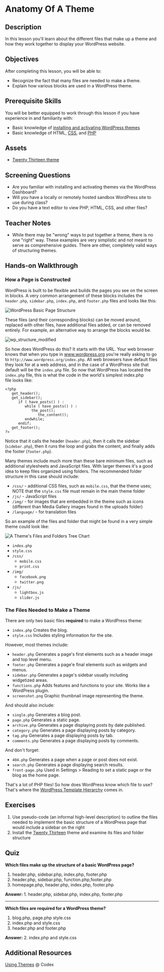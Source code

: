 # Anatomy Of A Theme

## Description

In this lesson you'll learn about the different files that make up a theme and how they work together to display your WordPress website.

## Objectives

After completing this lesson, you will be able to:

*   Recognize the fact that many files are needed to make a theme.
*   Explain how various blocks are used in a WordPress theme.

## Prerequisite Skills

You will be better equipped to work through this lesson if you have experience in and familiarity with:

*   Basic knowledge of [installing and activating WordPress themes](https://github.com/wptrainingteam/choosing-and-installing-themes)
*   Basic knowledge of HTML, [CSS](https://github.com/wptrainingteam/introduction-to-css), and [PHP](https://github.com/wptrainingteam/introduction-to-php)

## Assets

*   [Twenty Thirteen theme](http://wordpress.org/themes/twentythirteen)

## Screening Questions

*   Are you familiar with installing and activating themes via the WordPress Dashboard?
*   Will you have a locally or remotely hosted sandbox WordPress site to use during class?
*   Do you have a text editor to view PHP, HTML, CSS, and other files?

## Teacher Notes

*   While there may be "wrong" ways to put together a theme, there is no one "right" way. These examples are very simplistic and not meant to serve as comprehensive guides. There are other, completely valid ways of structuring themes.

## Hands-on Walkthrough

### How a Page is Constructed

WordPress is built to be flexible and builds the pages you see on the screen in blocks. A very common arrangement of these blocks includes the `header.php`, `sidebar.php`, `index.php`, and `footer.php` files and looks like this: 

![WordPress Basic Page Structure](/images/wordpress-basic-structure.png) 

These files (and their corresponding blocks) can be moved around, replaced with other files, have additional files added, or can be removed entirely. For example, an alternative way to arrange the blocks would be. 

![wp_structure_modified](/images/wordpress-basic-strucure-sidebarright.jpg)

So how does WordPress do this? It starts with the URL. Your web browser knows that when you type in www.wordpress.org you're really asking to go to `http://www.wordpress.org/index.php`. All web browsers have default files they look for at a web address, and in the case of a WordPress site that default will be the `index.php` file. So now that WordPress has located the `index.php` file, this is what the code in the world's simplest index.php file looks like: 

```
<?php 
   get_header(); 
   get_sidebar(); 
      if ( have_posts() ) : 
         while ( have_posts() ) : 
            the_post(); 
               the_content(); 
         endwhile; 
      endif; 
   get_footer(); 
?> 
```

Notice that it calls the header (`header.php`), then it calls the sidebar (`sidebar.php`), then it runs the loop and grabs the content, and finally adds the footer (`footer.php`). 

Many themes include much more than these bare minimum files, such as additional stylesheets and JavaScript files. With larger themes it's a good idea to keep files organized using folders. The recommended folder structure in this case should include:

*   `/css/` - additional CSS files, such as `mobile.css`, that the theme uses; NOTE that the `style.css` file must remain in the main theme folder
*   `/js/` - JavaScript files
*   `/img/` - for images that are embedded in the theme such as icons (different than Media Gallery images found in the uploads folder)
*   `/language/` - for translation files

So an example of the files and folder that might be found in a very simple theme could look like: 

![A Theme's Files and Folders Tree Chart](/images/theme-folders-and-files.png)

*   `index.php`
*   `style.css`
*   `/css/`
    *   `mobile.css`
    *   `print.css`
*   ``/img/``
    *   `facebook.png`
    *   `twitter.png`
*   `/js/`
    *   `lightbox.js`
    *   `slider.js`

### The Files Needed to Make a Theme

There are only two basic files **required** to make a WordPress theme:

*   `index.php` Creates the blog.
*   `style.css` Includes styling information for the site.

However, most themes include:

*   `header.php` Generates a page's first elements such as a header image and top level menu.
*   `footer.php` Generates a page'e final elements such as widgets and menus.
*   `sidebar.php` Generates a page's sidebar usually including widgetized areas.
*   `functions.php` Adds features and functions to your site. Works like a WordPress plugin.
*   `screenshot.png` Graphic thumbnail image representing the theme.

And should also include:

*   `single.php` Generates a blog post.
*   `page.php` Generates a static page.
*   `archive.php` Generates a page displaying posts by date published.
*   `category.php` Generates a page displaying posts by category.
*   `tag.php` Generates a page displaying posts by tab.
*   `comments.php` Generates a page displaying posts by comments.

And don't forget:

*   `404.php` Generates a page when a page or post does not exist.
*   `search.php` Generates a page displaying search results.
*   `front-page.php` Used in Settings > Reading to set a static page or the blog as the home page.

That's a lot of PHP files! So how does WordPress know which file to use? That's where the [WordPress Template Hierarchy](https://github.com/wptrainingteam/template-hierarchy) comes in.

## Exercises

1.  Use pseudo-code (an informal high-level description) to outline the files needed to implement the basic structure of a WordPress page that would include a sidebar on the right
2.  Install the [Twenty Thirteen](http://wordpress.org/themes/twentythirteen) theme and examine its files and folder structure

## Quiz

**Which files make up the structure of a basic WordPress page?**

1.  header.php, sidebar.php, index.php, footer.php
2.  header.php, sidebar.php, function.php,footer.php
3.  homepage.php, header.php, index.php, footer.php

**Answer:** 1\. header.php, sidebar.php, index.php, footer.php

* * *

**Which files are **required** for a WordPress theme?**

1.  blog.php, page.php style.css
2.  index.php and style.css
3.  header.php and footer.php

**Answer:** 2\. index.php and style.css

## Additional Resources

[Using Themes](https://codex.wordpress.org/Using_Themes) @ Codex
